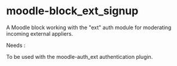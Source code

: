 moodle-block_ext_signup
=======================

A Moodle block working with the "ext" auth module for moderating incoming external appliers.

Needs : 

To be used with the moodle-auth_ext authentication plugin.